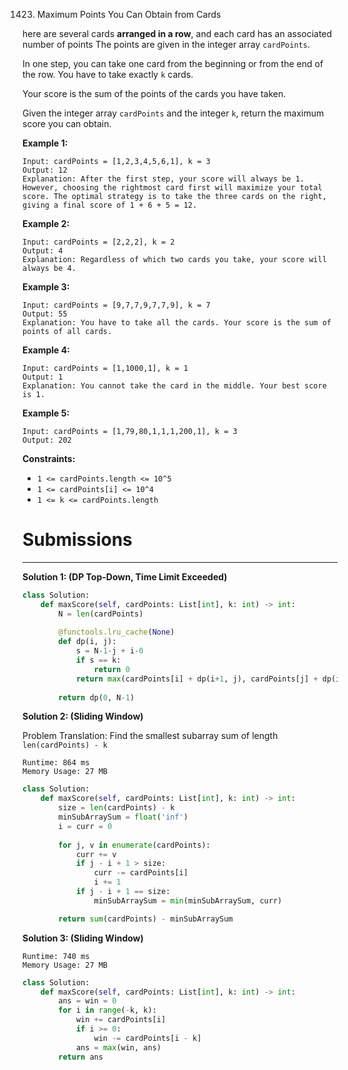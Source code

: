 1423. Maximum Points You Can Obtain from Cards

here are several cards **arranged in a row**, and each card has an associated number of points The points are given in the integer array `cardPoints`.

In one step, you can take one card from the beginning or from the end of the row. You have to take exactly `k` cards.

Your score is the sum of the points of the cards you have taken.

Given the integer array `cardPoints` and the integer `k`, return the maximum score you can obtain.

 

**Example 1:**
```
Input: cardPoints = [1,2,3,4,5,6,1], k = 3
Output: 12
Explanation: After the first step, your score will always be 1. However, choosing the rightmost card first will maximize your total score. The optimal strategy is to take the three cards on the right, giving a final score of 1 + 6 + 5 = 12.
```

**Example 2:**
```
Input: cardPoints = [2,2,2], k = 2
Output: 4
Explanation: Regardless of which two cards you take, your score will always be 4.
```

**Example 3:**
```
Input: cardPoints = [9,7,7,9,7,7,9], k = 7
Output: 55
Explanation: You have to take all the cards. Your score is the sum of points of all cards.
```

**Example 4:**
```
Input: cardPoints = [1,1000,1], k = 1
Output: 1
Explanation: You cannot take the card in the middle. Your best score is 1. 
```

**Example 5:**
```
Input: cardPoints = [1,79,80,1,1,1,200,1], k = 3
Output: 202
```

**Constraints:**

* `1 <= cardPoints.length <= 10^5`
* `1 <= cardPoints[i] <= 10^4`
* `1 <= k <= cardPoints.length`

# Submissions
---
**Solution 1: (DP Top-Down, Time Limit Exceeded)**
```python
class Solution:
    def maxScore(self, cardPoints: List[int], k: int) -> int:
        N = len(cardPoints)
        
        @functools.lru_cache(None)
        def dp(i, j):
            s = N-1-j + i-0
            if s == k:
                return 0
            return max(cardPoints[i] + dp(i+1, j), cardPoints[j] + dp(i, j-1))
        
        return dp(0, N-1)
```


**Solution 2: (Sliding Window)**

Problem Translation: Find the smallest subarray sum of length `len(cardPoints) - k`

```
Runtime: 864 ms
Memory Usage: 27 MB
```
```python
class Solution:
    def maxScore(self, cardPoints: List[int], k: int) -> int:
        size = len(cardPoints) - k
        minSubArraySum = float('inf')
        i = curr = 0
        
        for j, v in enumerate(cardPoints):
            curr += v
            if j - i + 1 > size:
                curr -= cardPoints[i]
                i += 1
            if j - i + 1 == size:    
                minSubArraySum = min(minSubArraySum, curr)

        return sum(cardPoints) - minSubArraySum
```

**Solution 3: (Sliding Window)**
```
Runtime: 740 ms
Memory Usage: 27 MB
```
```python
class Solution:
    def maxScore(self, cardPoints: List[int], k: int) -> int:
        ans = win = 0
        for i in range(-k, k):
            win += cardPoints[i]
            if i >= 0:
                win -= cardPoints[i - k]
            ans = max(win, ans)    
        return ans
```